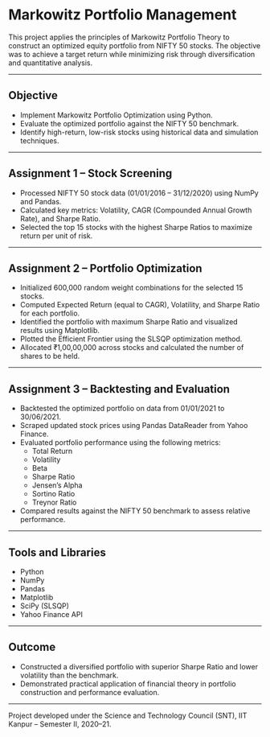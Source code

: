 # Markowitz Portfolio Management

This project applies the principles of Markowitz Portfolio Theory to construct an optimized equity portfolio from NIFTY 50 stocks. The objective was to achieve a target return while minimizing risk through diversification and quantitative analysis.

---

## Objective

- Implement Markowitz Portfolio Optimization using Python.
- Evaluate the optimized portfolio against the NIFTY 50 benchmark.
- Identify high-return, low-risk stocks using historical data and simulation techniques.

---

## Assignment 1 – Stock Screening

- Processed NIFTY 50 stock data (01/01/2016 – 31/12/2020) using NumPy and Pandas.
- Calculated key metrics: Volatility, CAGR (Compounded Annual Growth Rate), and Sharpe Ratio.
- Selected the top 15 stocks with the highest Sharpe Ratios to maximize return per unit of risk.

---

## Assignment 2 – Portfolio Optimization

- Initialized 600,000 random weight combinations for the selected 15 stocks.
- Computed Expected Return (equal to CAGR), Volatility, and Sharpe Ratio for each portfolio.
- Identified the portfolio with maximum Sharpe Ratio and visualized results using Matplotlib.
- Plotted the Efficient Frontier using the SLSQP optimization method.
- Allocated ₹1,00,00,000 across stocks and calculated the number of shares to be held.

---

## Assignment 3 – Backtesting and Evaluation

- Backtested the optimized portfolio on data from 01/01/2021 to 30/06/2021.
- Scraped updated stock prices using Pandas DataReader from Yahoo Finance.
- Evaluated portfolio performance using the following metrics:
  - Total Return
  - Volatility
  - Beta
  - Sharpe Ratio
  - Jensen’s Alpha
  - Sortino Ratio
  - Treynor Ratio
- Compared results against the NIFTY 50 benchmark to assess relative performance.

---

## Tools and Libraries

- Python
- NumPy
- Pandas
- Matplotlib
- SciPy (SLSQP)
- Yahoo Finance API

---

## Outcome

- Constructed a diversified portfolio with superior Sharpe Ratio and lower volatility than the benchmark.
- Demonstrated practical application of financial theory in portfolio construction and performance evaluation.

---

Project developed under the Science and Technology Council (SNT), IIT Kanpur – Semester II, 2020–21.
